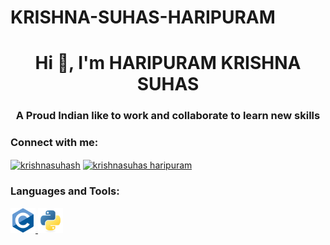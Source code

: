 # KRISHNA-SUHAS-HARIPURAM
<h1 align="center">Hi 👋, I'm HARIPURAM KRISHNA SUHAS</h1>
<h3 align="center">A Proud Indian like to work and collaborate to learn new skills</h3>

<h3 align="left">Connect with me:</h3>
<p align="left">
<a href="https://twitter.com/krishnasuhash" target="blank"><img align="center" src="https://raw.githubusercontent.com/rahuldkjain/github-profile-readme-generator/master/src/images/icons/Social/twitter.svg" alt="krishnasuhash" height="30" width="40" /></a>
<a href="https://linkedin.com/in/krishnasuhas haripuram" target="blank"><img align="center" src="https://raw.githubusercontent.com/rahuldkjain/github-profile-readme-generator/master/src/images/icons/Social/linked-in-alt.svg" alt="krishnasuhas haripuram" height="30" width="40" /></a>
</p>

<h3 align="left">Languages and Tools:</h3>
<p align="left"> <a href="https://www.cprogramming.com/" target="_blank" rel="noreferrer"> <img src="https://raw.githubusercontent.com/devicons/devicon/master/icons/c/c-original.svg" alt="c" width="40" height="40"/> </a> <a href="https://www.python.org" target="_blank" rel="noreferrer"> <img src="https://raw.githubusercontent.com/devicons/devicon/master/icons/python/python-original.svg" alt="python" width="40" height="40"/> </a> </p>
